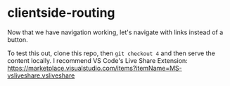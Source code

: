 # clientside-routing

Now that we have navigation working, let's navigate with links instead of a button.

To test this out, clone this repo, then `git checkout 4` and then serve the content locally. I recommend VS Code's Live Share Extension: https://marketplace.visualstudio.com/items?itemName=MS-vsliveshare.vsliveshare
